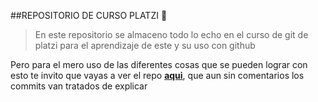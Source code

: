 ##REPOSITORIO DE CURSO PLATZI 🤯
> En este repositorio se almaceno todo lo echo en el curso de git de platzi para el aprendizaje de este y su uso con github

Pero para el mero uso de las diferentes cosas que se pueden lograr con esto te invito que vayas a ver el repo [**aqui**](https://www.youtube.com/watch?v=BtLSaxRnIhc&ab_channel=Linwi "aqui"), que aun sin comentarios los commits van tratados de explicar